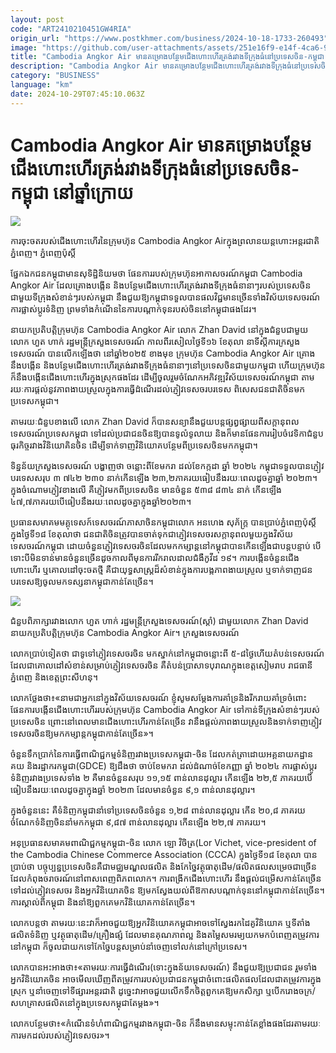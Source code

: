 ```yaml
---
layout: post
code: "ART2410210451GW4RIA"
origin_url: "https://www.postkhmer.com/business/2024-10-18-1733-260493"
image: "https://github.com/user-attachments/assets/251e16f9-e14f-4ca6-9607-324422c59051"
title: "Cambodia Angkor Air មាន​គម្រោង​​​បន្ថែម​ជើង​ហោះហើរ​ត្រង់​រវាង​ទីក្រុងធំ​នៅ​​ប្រទេសចិន-កម្ពុជា នៅ​ឆ្នាំក្រោយ"
description: "​​Cambodia Angkor Air មាន​គម្រោង​​​បន្ថែម​ជើង​ហោះហើរ​ត្រង់​រវាង​ទីក្រុងធំ​នៅ​​ប្រទេសចិន-កម្ពុជា នៅ​ឆ្នាំក្រោយ​"
category: "BUSINESS"
language: "km"
date: 2024-10-29T07:45:10.063Z
---
```


# Cambodia Angkor Air មាន​គម្រោង​​​បន្ថែម​ជើង​ហោះហើរ​ត្រង់​រវាង​ទីក្រុងធំ​នៅ​​ប្រទេសចិន-កម្ពុជា នៅ​ឆ្នាំក្រោយ

![](https://github.com/user-attachments/assets/c069a616-7b34-4783-9e24-32ea1e1a88fe)

ការ​ចុះ​ចត​របស់​ជើងហោះហើរ​នៃក្រុមហ៊ុន Cambodia Angkor Air ​ក្នុង​ព្រលានយន្តហោះអន្តរជាតិ​ភ្នំពេញ។ ភ្នំពេញប៉ុស្តិ៍

ផ្នែក​ឯកជន​កម្ពុជា​មាន​សុទិដ្ឋិនិយម​ថា ផែនការ​របស់​ក្រុមហ៊ុន​អាកាសចរណ៍​កម្ពុជា Cambodia Angkor Air ដែល​គ្រោង​បង្កើន និង​បន្ថែម​ជើង​ហោះហើរ​ត្រង់​រវាង​ទីក្រុងធំ​នានាៗ​របស់​ប្រទេសចិន ជាមួយ​ទីក្រុង​សំខាន់ៗ​របស់​កម្ពុជា នឹង​ជួយ​ឱ្យ​កម្ពុជា​ទទួល​បាន​ផល​វិជ្ជមាន​ច្រើន​ទាំង​វិស័យ​ទេសចរណ៍ ការ​ផ្លាស់ប្តូរ​ទំនិញ ព្រម​ទាំង​កំណើន​នៃ​ការ​បណ្តាក់​ទុន​របស់​ចិន​នៅ​កម្ពុជា​ផងដែរ។

នាយក​ប្រតិបត្តិ​ក្រុមហ៊ុន Cambodia Angkor Air លោក Zhan David នៅ​ក្នុង​ជំនួប​ជាមួយ​លោក ហួត ហាក់ រដ្ឋមន្ត្រី​ក្រសួង​ទេសចរណ៍ កាល​ពី​រសៀល​ថ្ងៃទី​១៦ ខែ​តុលា នា​ទីស្តីការ​ក្រសួង​ទេសចរណ៍ បាន​លើក​ឡើង​ថា នៅ​ឆ្នាំ​២០២៥ ខាង​មុខ ក្រុមហ៊ុន​ Cambodia Angkor Air គ្រោង​នឹង​បង្កើន និង​បន្ថែម​ជើង​ហោះហើរ​ត្រង់​រវាង​ទីក្រុង​ធំនានាៗ​នៅ​ប្រទេស​ចិន​ជាមួយ​កម្ពុជា ហើយ​ក្រុមហ៊ុន​ក៏​នឹង​បង្កើន​ជើង​ហោះហើរ​ក្នុង​ស្រុក​ផង​ដែរ​ ដើម្បី​ចូលរួម​ចំណែក​អភិវឌ្ឍ​វិស័យ​ទេសចរណ៍​កម្ពុជា តាម​រយៈ​ការ​ផ្តល់​នូវ​ភាព​ងាយ​ស្រួល​ក្នុង​ការ​ធ្វើ​ដំណើរ​ដល់​ភ្ញៀវ​ទេសចរ​បរទេស ពិសេស​ជន​ជាតិ​ចិន​មក​ប្រទេស​កម្ពុជា។

តាម​រយៈ​ជំនួប​ខាងលើ លោក Zhan David ក៏​បាន​សន្យា​នឹង​ជួយ​បន្ត​ផ្សព្វផ្សាយ​ពី​សក្តានុពល​ទេសចរណ៍​ប្រទេស​កម្ពុជា ទៅ​ដល់​ប្រជាជន​ចិន​ឱ្យ​បាន​ទូលំទូលាយ និង​ក៏​មាន​ផែនការ​រៀបចំ​វេទិកា​ជំនួប​ធុរកិច្ច​រវាង​វិនិយោគិន​ចិន ដើម្បី​ទាក់​ទាញ​វិនិយោគ​បន្ថែម​ពី​ប្រទេស​ចិន​មក​កម្ពុជា។

ទិន្នន័យ​ក្រសួង​ទេសចរណ៍ ​បង្ហាញ​ថា ចន្លោះ​ពី​ខែ​មករា ដល់​ខែ​កក្កដា ឆ្នាំ ​២០២៤ កម្ពុជា​ទទួល​បាន​ភ្ញៀវ​បរទេស​សរុប ៣ ៧៤២ ២៣០ ​នាក់កើន​ឡើង ២៣,២​ ភាគរយ​ធៀប​នឹង​​រយៈ​ពេល​ដូចគ្នា​ឆ្នាំ​ ២០២៣។​ ក្នុង​ចំណោម​ភ្ញៀវ​ខាង​លើ គឺ​ភ្ញៀវ​មក​ពី​ប្រទេស​ចិន មាន​ចំនួន ៥៣៨ ៨៣៤ នាក់ កើន​ឡើង ៤៧,៧ភាគរយបើ​ធៀប​នឹង​រយៈ​ពេល​ដូចគ្នា​ក្នុង​ឆ្នាំ​២០២៣។

ប្រធាន​សមាគម​មគ្គុទេសក៍​ទេសចរណ៍​ភាសា​ចិន​កម្ពុជា​លោក អនហេង សុភ័ក្រ្ត បាន​ប្រាប់​ភ្នំពេញ​ប៉ុស្តិ៍​ក្នុង​ថ្ងៃ​ទី​១៨ ខែ​តុលា​ថា ជនជាតិ​ចិន​ត្រូវ​បាន​ចាត់​ទុក​ជា​ភ្ញៀវ​ទេសចរ​សក្តានុពល​មួយ​ក្នុង​វិស័យ​ទេសចរណ៍​កម្ពុជា ដោយចំនួន​ភ្ញៀវ​ទេសចរ​ចិន​ដែល​មក​កម្សាន្ត​នៅ​កម្ពុជា​បាន​កើន​ឡើង​ជា​បន្ត​បន្ទាប់ បើ​ទោះបី​មិន​ទាន់​មាន​ចំនួន​ច្រើន​ដូច​កាល​ពី​មុន​ការ​រីករាលដាល​ជំងឺកូ​វីដ ១៩។ ការ​បង្កើន​ចំនួន​ជើង​ហោះហើរ ឬ​គោលដៅ​ចុះចត​ថ្មី គឺ​ជា​យុទ្ធសាស្រ្ត​ដ៏​សំខាន់​ក្នុង​ការ​បង្ក​ភាព​ងាយ​ស្រួល ឬ​ទាក់​ទាញ​ជន​បរទេស​ឱ្យ​ចូល​មក​ទស្សនា​កម្ពុជាកាន់​តែ​ច្រើន។

![](https://pppkhmer.sgp1.cdn.digitaloceanspaces.com/image/main/202410/18_10_2024_photo_2024_10_18_13_44_21_2_.jpg)

ជំនួបពិភាក្សា​​រវាង​លោក ហួត ហាក់ រដ្ឋមន្ត្រី​ក្រសួង​ទេសចរណ៍(ស្តាំ) ជាមួយ​លោក Zhan David នាយកប្រតិបត្តិក្រុមហ៊ុន Cambodia Angkor Air។ ក្រសួងទេសចរណ៍

លោក​ប្រាប់​ទៀត​ថា ជាទូទៅ​ភ្ញៀវ​ទេសចរ​ចិន​ មក​ស្នាក់នៅ​កម្ពុជា​ចន្លោះ​ពី ៥-៨​ថ្ងៃ​ ហើយ​តំបន់​ទេសចរណ៍​ដែល​ជា​គោលដៅ​សំខាន់​សម្រាប់​ភ្ញៀវ​ទេសចរ​ចិន គឺ​តំបន់​ប្រាសាទ​បុរាណ​ក្នុង​ខេត្ត​សៀមរាប រាជធានី​ភ្នំពេញ​ និង​ខេត្ត​ព្រះសីហនុ។

លោក​ថ្លែង​ថា៖​«​នាម​ជា​អ្នក​នៅ​ក្នុង​វិស័យ​ទេសចរណ៍​ ​ខ្ញុំ​សូម​សម្តែង​ការ​គាំទ្រ​ និង​រីករាយ​គាំទ្រ​ចំពោះ​ផែនការ​បង្កើន​ជើង​ហោះហើរ​របស់​ក្រុមហ៊ុន Cambodia Angkor Air ទៅ​កាន់​ទី​ក្រុង​សំខាន់ៗ​របស់​ប្រទេស​ចិន ព្រោះ​នៅពេល​មាន​ជើង​ហោះហើរ​កាន់​តែ​ច្រើន​ វា​នឹង​ផ្តល់​ភាព​ងាយ​ស្រួល ​និង​ទាក់​ទាញ​ភ្ញៀវ​ទេសចរចិន​ឱ្យ​មក​កម្សាន្ត​កម្ពុជា​កាន់​តែ​ច្រើន»។

ចំនួន​ទឹក​ប្រាក់​នៃ​ការ​ធ្វើ​ពាណិជ្ជកម្ម​ទំនិញ​រវាង​ប្រទេស​កម្ពុជា​-​ចិន ដែល​កត់​ត្រា​ដោយ​អគ្គ​នាយកដ្ឋាន​គយ និង​រដ្ឋាករ​កម្ពុជា(GDCE) ឱ្យ​ដឹង​ថា ចាប់​ខែ​មករា ដល់​ដំណាច់​ខែ​កញ្ញា ឆ្នាំ ​២០២៤ ការ​ផ្លាស់ប្តូរ​ទំនិញ​រវាង​ប្រទេស​ទាំង ២ គឺមាន​ចំនួន​សរុប ១១,១៥ ពាន់​លាន​ដុល្លារ កើន​ឡើង ២២,៥ ​ភាគរយ​បើ​ធៀប​នឹង​រយៈ​ពេល​ដូចគ្នា​ក្នុង​ឆ្នាំ ​២០២៣ ដែល​មាន​ចំនួន​ ៩,១ ពាន់​លាន​ដុល្លារ​។

ក្នុង​ចំនួន​នេះ គឺ​ទំនិញ​កម្ពុជា​នាំ​ទៅ​ប្រទេស​ចិន​ចំនួន ១,២៨ ពាន់​លាន​ដុល្លារ កើន​ ២០,៨ ភាគរយ ចំណែក​ទំនិញ​ចិន​នាំ​មក​កម្ពុជា ៩,៨៧​ ពាន់​លាន​ដុល្លារ កើន​ឡើង ២២,៧ ​ភាគរយ។

អនុ​ប្រធាន​សមាគម​ពាណិជ្ជកម្ម​កម្ពុជា​-ចិន លោក ឡោ វិចិត្រ(Lor Vichet, vice-president of the Cambodia Chinese Commerce Association (CCCA) ក្នុង​ថ្ងៃ​ទី​១៨ ខែ​តុលា បាន​ប្រាប់​ថា បច្ចុប្បន្ន​ប្រទេស​ចិន​គឺ​ជា​មជ្ឈមណ្ឌល​ផលិត និង​កែច្នៃ​វត្ថុធាតុ​ដើម/​ផលិត​ផល​សម្រេច​ជា​ច្រើន​ដែល​កំពុង​ចរាចរណ៍​នៅ​ពាស​ពេញ​ពិភពលោក​។ ការ​ពង្រីក​ជើង​ហោះហើរ នឹង​ផ្តល់ជម្រើស​កាន់​តែ​ច្រើន​ទៅ​ដល់​ភ្ញៀវ​ទេសចរ និង​អ្នក​វិនិយោគ​ចិន ឱ្យមក​ស្វែង​យល់​ពី​ឱកាស​បណ្តាក់​ទុន​នៅ​កម្ពុជា​កាន់​តែ​ច្រើន។ ការ​ស្គាល់​ពី​កម្ពុជា និង​នាំ​ឱ្យ​ពួក​គេ​មក​វិនិយោគ​កាន់​តែ​ច្រើន។

លោក​បន្ត​ថា តាម​រយៈ​នេះ​វា​ក៏​អាច​ជួយ​ឱ្យ​អ្នក​វិនិយោគ​កម្ពុជា​អាច​ទៅ​ស្វែង​រក​ដៃគូ​វិនិយោគ ឬ​ទីតាំង​ផលិត​ទំនិញ​ ឬ​វត្ថុធាតុ​ដើម/​គ្រឿង​ផ្សំ ដែល​មាន​គុណភាព​ល្អ និង​តម្លៃ​សមរម្យ​ យក​មក​បំពេញ​តម្រូវ​ការ​នៅ​កម្ពុជា ក៏​ចូល​ជា​យក​ទៅ​កែច្នៃ​បន្ត​សម្រាប់​នាំ​ចេញ​ទៅ​លក់​នៅ​ក្រៅ​ប្រទេស។

លោក​បាន​អះអាង​ថា៖​«តាមរយៈ​ការ​ធ្វើ​ដំណើរ​(ទោះ​ក្នុង​ន័យ​ទេសចរណ៍) នឹង​ជួយ​ឱ្យ​ប្រជាជន រួម​ទាំង​អ្នក​វិនិយោគ​ចិន អាច​មើល​ឃើញ​ពី​តម្រូវការ​របស់​ប្រជាជន​កម្ពុជា​ចំពោះ​ផលិតផល​ដែល​ជា​តម្រូវ​ការ​ក្នុង​ស្រុក ឬ​នាំ​ចេញ​ទៅ​ទីផ្សារ​អន្តរ​ជាតិ ដូច្នេះ​វា​អាច​ជួយ​លើក​ទឹកចិត្ត​ពួក​គេ​ឱ្យ​មក​សិក្សា ឬ​​បើក​រោងចក្រ​/សហគ្រាស​ផលិត​នៅ​ក្នុង​ប្រទេស​កម្ពុជា​តែ​ម្តង​»។​

លោក​បន្ថែម​ថា៖​«​កំណើន​ទំហំ​ពាណិជ្ជ​កម្ម​រវាង​កម្ពុជា-ចិន ក៏​នឹង​មាន​សម្ទុះ​កាន់​តែ​ខ្លាំង​ផង​ដែរ​តាម​រយៈ​ការ​មក​ដល់​របស់​ភ្ញៀវ​ទេសចរ»។